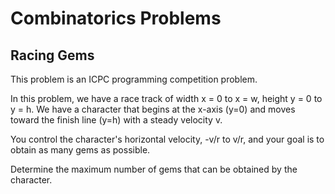 # Combinatorics Problems

## Racing Gems

This problem is an ICPC programming competition problem.

In this problem, we have a race track
of width x = 0 to x = w, height y = 0 to 
y = h. We have a character that begins at 
the x-axis (y=0) and moves toward the 
finish line (y=h) with a steady velocity v.

You control the character's horizontal velocity,
-v/r to v/r, and your goal is to obtain 
as many gems as possible.

Determine the maximum number of gems 
that can be obtained by the character.
